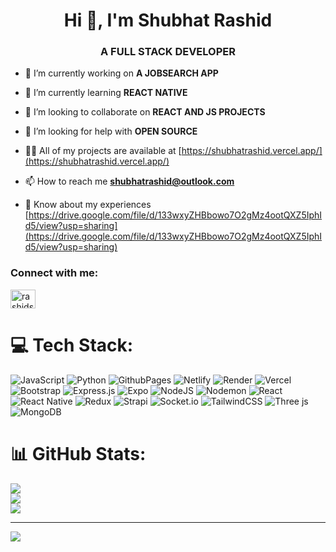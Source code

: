 <h1 align="center">Hi 👋, I'm Shubhat Rashid</h1>
<h3 align="center">A FULL STACK DEVELOPER</h3>

- 🔭 I’m currently working on **A JOBSEARCH APP**

- 🌱 I’m currently learning **REACT NATIVE**

- 👯 I’m looking to collaborate on **REACT AND JS PROJECTS**

- 🤝 I’m looking for help with **OPEN SOURCE**

- 👨‍💻 All of my projects are available at [https://shubhatrashid.vercel.app/](https://shubhatrashid.vercel.app/)

- 📫 How to reach me **shubhatrashid@outlook.com**

- 📄 Know about my experiences [https://drive.google.com/file/d/133wxyZHBbowo7O2gMz4ootQXZ5IphId5/view?usp=sharing](https://drive.google.com/file/d/133wxyZHBbowo7O2gMz4ootQXZ5IphId5/view?usp=sharing)

<h3 align="left">Connect with me:</h3>
<p align="left">
<a href="https://www.leetcode.com/rashidshubhat41" target="blank"><img align="center" src="https://raw.githubusercontent.com/rahuldkjain/github-profile-readme-generator/master/src/images/icons/Social/leet-code.svg" alt="rashidshubhat41" height="30" width="40" /></a>
</p>

# 💻 Tech Stack:
![JavaScript](https://img.shields.io/badge/javascript-%23323330.svg?style=for-the-badge&logo=javascript&logoColor=%23F7DF1E) ![Python](https://img.shields.io/badge/python-3670A0?style=for-the-badge&logo=python&logoColor=ffdd54) ![GithubPages](https://img.shields.io/badge/github%20pages-121013?style=for-the-badge&logo=github&logoColor=white) ![Netlify](https://img.shields.io/badge/netlify-%23000000.svg?style=for-the-badge&logo=netlify&logoColor=#00C7B7) ![Render](https://img.shields.io/badge/Render-%46E3B7.svg?style=for-the-badge&logo=render&logoColor=white) ![Vercel](https://img.shields.io/badge/vercel-%23000000.svg?style=for-the-badge&logo=vercel&logoColor=white) ![Bootstrap](https://img.shields.io/badge/bootstrap-%238511FA.svg?style=for-the-badge&logo=bootstrap&logoColor=white) ![Express.js](https://img.shields.io/badge/express.js-%23404d59.svg?style=for-the-badge&logo=express&logoColor=%2361DAFB) ![Expo](https://img.shields.io/badge/expo-1C1E24?style=for-the-badge&logo=expo&logoColor=#D04A37) ![NodeJS](https://img.shields.io/badge/node.js-6DA55F?style=for-the-badge&logo=node.js&logoColor=white) ![Nodemon](https://img.shields.io/badge/NODEMON-%23323330.svg?style=for-the-badge&logo=nodemon&logoColor=%BBDEAD) ![React](https://img.shields.io/badge/react-%2320232a.svg?style=for-the-badge&logo=react&logoColor=%2361DAFB) ![React Native](https://img.shields.io/badge/react_native-%2320232a.svg?style=for-the-badge&logo=react&logoColor=%2361DAFB) ![Redux](https://img.shields.io/badge/redux-%23593d88.svg?style=for-the-badge&logo=redux&logoColor=white) ![Strapi](https://img.shields.io/badge/strapi-%232E7EEA.svg?style=for-the-badge&logo=strapi&logoColor=white) ![Socket.io](https://img.shields.io/badge/Socket.io-black?style=for-the-badge&logo=socket.io&badgeColor=010101) ![TailwindCSS](https://img.shields.io/badge/tailwindcss-%2338B2AC.svg?style=for-the-badge&logo=tailwind-css&logoColor=white) ![Three js](https://img.shields.io/badge/threejs-black?style=for-the-badge&logo=three.js&logoColor=white) ![MongoDB](https://img.shields.io/badge/MongoDB-%234ea94b.svg?style=for-the-badge&logo=mongodb&logoColor=white)
# 📊 GitHub Stats:
![](https://github-readme-stats.vercel.app/api?username=shubhatRashid&theme=dark&hide_border=false&include_all_commits=true&count_private=true)<br/>
![](https://github-readme-streak-stats.herokuapp.com/?user=shubhatRashid&theme=dark&hide_border=false)<br/>
![](https://github-readme-stats.vercel.app/api/top-langs/?username=shubhatRashid&theme=dark&hide_border=false&include_all_commits=true&count_private=true&layout=compact)

---
[![](https://visitcount.itsvg.in/api?id=shubhatRashid&icon=0&color=0)](https://visitcount.itsvg.in)






